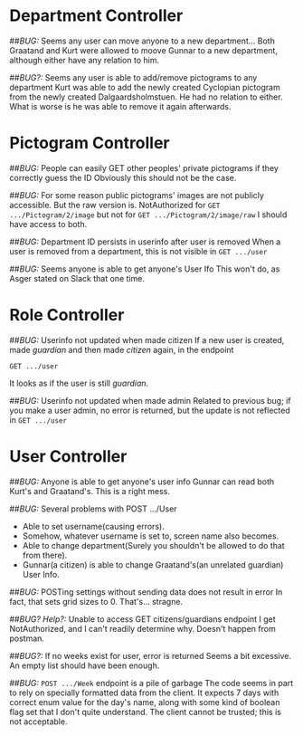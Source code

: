 Department Controller
=====================

##*BUG:* Seems any user can move anyone to a new department...
Both Graatand and Kurt were allowed to moove Gunnar to a new department, although either have any relation to him.

##*BUG?:* Seems any user is able to add/remove pictograms to any department
Kurt was able to add the newly created Cyclopian pictogram from the newly created Dalgaardsholmstuen.
He had no relation to either.
What is worse is he was able to remove it again afterwards.


Pictogram Controller
====================

##*BUG:* People can easily GET other peoples' private pictograms if they correctly guess the ID
Obviously this should not be the case.

##*BUG:* For some reason public pictograms' images are not publicly accessible. But the raw version is.
NotAuthorized for `GET .../Pictogram/2/image` but not for `GET .../Pictogram/2/image/raw`
I should have access to both.

##*BUG:* Department ID persists in userinfo after user is removed
When a user is removed from a department, this is not visible in `GET .../user`

##*BUG:* Seems anyone is able to get anyone's User Ifo
This won't do, as Asger stated on Slack that one time.

Role Controller
===============

##*BUG:* Userinfo not updated when made citizen
If a new user is created, made *guardian* and then made *citizen* again, in the endpoint

`GET .../user`

It looks as if the user is still *guardian*.

##*BUG:* Userinfo not updated when made admin
Related to previous bug; if you make a user admin, no error is returned, but the update is not reflected in  `GET .../user`

User Controller
===============

##*BUG:* Anyone is able to get anyone's user info
Gunnar can read both Kurt's and Graatand's. This is a right mess.

##*BUG:* Several problems with POST .../User
 - Able to set username(causing errors).
 - Somehow, whatever username is set to, screen name also becomes.
 - Able to change department(Surely you shouldn't be allowed to do that from there).
 - Gunnar(a citizen) is able to change Graatand's(an unrelated guardian) User Info.

##*BUG:* POSTing settings without sending data does not result in error
In fact, that sets grid sizes to 0. That's... stragne.

##*BUG? Help?:* Unable to access GET citizens/guardians endpoint
I get NotAuthorized, and I can't readily determine why. Doesn't happen from postman.

##*BUG?:* If no weeks exist for user, error is returned
Seems a bit excessive. An empty list should have been enough.

##*BUG:* `POST .../Week` endpoint is a pile of garbage
The code seems in part to rely on specially formatted data from the client.
It expects 7 days with correct enum value for the day's name, along with some kind of boolean flag set that I don't quite understand.
The client cannot be trusted; this is not acceptable.
